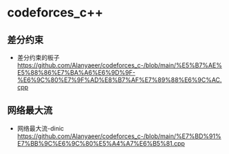 # codeforces_c++ 

## 差分约束
* 差分约束的板子
https://github.com/Alanyaeer/codeforces_c-/blob/main/%E5%B7%AE%E5%88%86%E7%BA%A6%E6%9D%9F-%E6%9C%80%E7%9F%AD%E8%B7%AF%E7%89%88%E6%9C%AC.cpp

## 网络最大流
* 网络最大流-dinic
https://github.com/Alanyaeer/codeforces_c-/blob/main/%E7%BD%91%E7%BB%9C%E6%9C%80%E5%A4%A7%E6%B5%81.cpp
